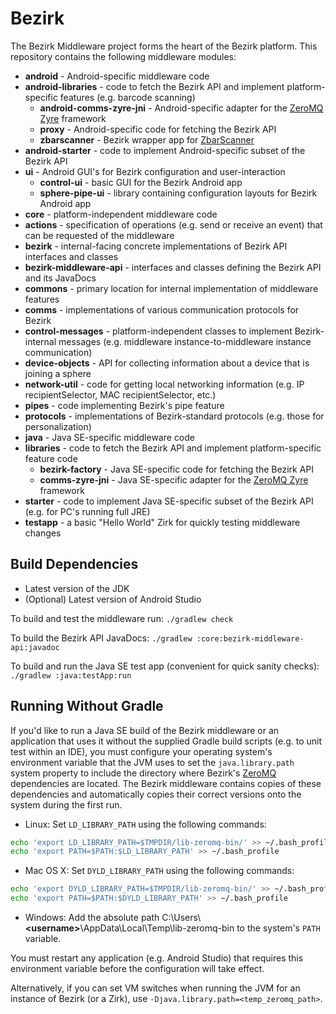 # Bezirk 

The Bezirk Middleware project forms the heart of the Bezirk platform. This repository contains the following middleware modules:

- **android** - Android-specific middleware code
 - **android-libraries** - code to fetch the Bezirk API and implement platform-specific features (e.g. barcode scanning)
   - **android-comms-zyre-jni** - Android-specific adapter for the [ZeroMQ Zyre](https://github.com/zeromq/zyre) framework
    - **proxy** - Android-specific code for fetching the Bezirk API
    - **zbarscanner** - Bezirk wrapper app for [ZbarScanner](https://sourceforge.net/projects/zbar/?source=navbar)
 - **android-starter** - code to implement Android-specific subset of the Bezirk API
 - **ui** - Android GUI's for Bezirk configuration and user-interaction
   - **control-ui** - basic GUI for the Bezirk Android app
    - **sphere-pipe-ui** - library containing configuration layouts for Bezirk Android app
- **core** - platform-independent middleware code
 - **actions** - specification of operations (e.g. send or receive an event) that can be requested of the middleware
 - **bezirk** - internal-facing concrete implementations of Bezirk API interfaces and classes
 - **bezirk-middleware-api** - interfaces and classes defining the Bezirk API and its JavaDocs
 - **commons** - primary location for internal implementation of middleware features
 - **comms** - implementations of various communication protocols for Bezirk
 - **control-messages** - platform-independent classes to implement Bezirk-internal messages (e.g. middleware instance-to-middleware instance communication)
 - **device-objects** - API for collecting information about a device that is joining a sphere
 - **network-util** - code for getting local networking information (e.g. IP recipientSelector, MAC recipientSelector, etc.)
 - **pipes** - code implementing Bezirk's pipe feature
 - **protocols** - implementations of Bezirk-standard protocols (e.g. those for personalization)
- **java** - Java SE-specific middleware code
 - **libraries** - code to fetch the Bezirk API and implement platform-specific feature code
   - **bezirk-factory** - Java SE-specific code for fetching the Bezirk API
    - **comms-zyre-jni** - Java SE-specific adapter for the [ZeroMQ Zyre](https://github.com/zeromq/zyre) framework
 - **starter** - code to implement Java SE-specific subset of the Bezirk API (e.g. for PC's running full JRE)
 - **testapp** - a basic "Hello World" Zirk for quickly testing middleware changes

## Build Dependencies

- Latest version of the JDK
- (Optional) Latest version of Android Studio

To build and test the middleware run: `./gradlew check`

To build the Bezirk API JavaDocs: `./gradlew :core:bezirk-middleware-api:javadoc`

To build and run the Java SE test app (convenient for quick sanity checks): `./gradlew :java:testApp:run`

## Running Without Gradle

If you'd like to run a Java SE build of the Bezirk middleware or an application that uses it without the supplied Gradle build scripts (e.g. to unit test within an IDE), you must configure your operating system's environment variable that the JVM uses to set the `java.library.path` system property to include the directory where Bezirk's [ZeroMQ](zeromq.org) dependencies are located. The Bezirk middleware contains copies of these dependencies and automatically copies their correct versions onto the system during the first run.

- Linux: Set `LD_LIBRARY_PATH` using the following commands:
```bash
echo 'export LD_LIBRARY_PATH=$TMPDIR/lib-zeromq-bin/' >> ~/.bash_profile
echo 'export PATH=$PATH:$LD_LIBRARY_PATH' >> ~/.bash_profile
```
- Mac OS X: Set `DYLD_LIBRARY_PATH` using the following commands:
```bash
echo 'export DYLD_LIBRARY_PATH=$TMPDIR/lib-zeromq-bin/' >> ~/.bash_profile
echo 'export PATH=$PATH:$DYLD_LIBRARY_PATH' >> ~/.bash_profile
```
- Windows: Add the absolute path C:\Users\\**\<username\>**\AppData\Local\Temp\lib-zeromq-bin to the system's `PATH` variable.

You must restart any application (e.g. Android Studio) that requires this environment variable before the configuration will take effect.

Alternatively, if you can set VM switches when running the JVM for an instance of Bezirk (or a Zirk), use `-Djava.library.path=<temp_zeromq_path>`.
